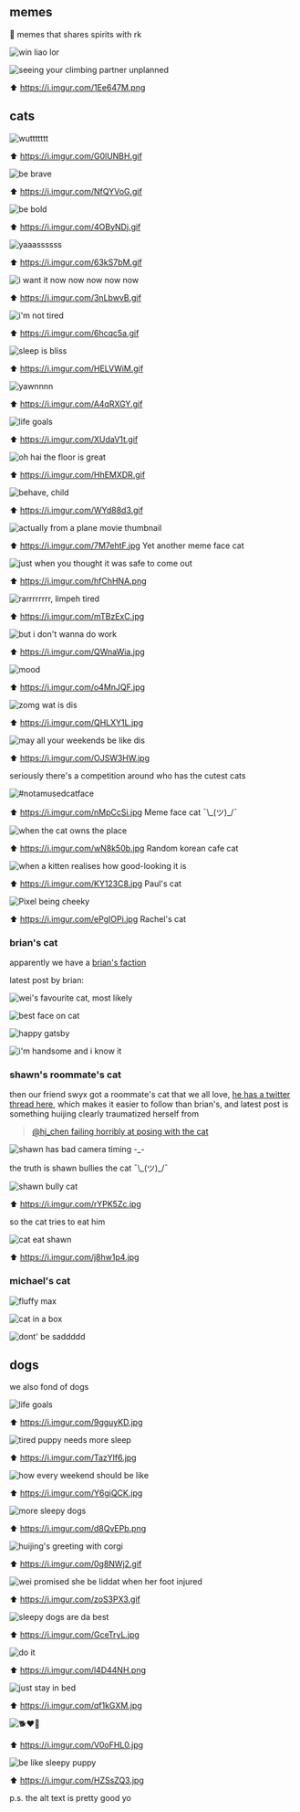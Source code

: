 ## memes

🚜 memes that shares spirits with rk

![win liao lor](https://i.pinimg.com/originals/d9/f0/c6/d9f0c65605242817e5b32f4678f76840.jpg)

![seeing your climbing partner unplanned](https://i.imgur.com/1Ee647M.png)

⬆️ https://i.imgur.com/1Ee647M.png

## cats

![wuttttttt](https://i.imgur.com/G0lUNBH.gif)

⬆️ https://i.imgur.com/G0lUNBH.gif


![be brave](https://i.imgur.com/NfQYVoG.gif)

⬆️ https://i.imgur.com/NfQYVoG.gif


![be bold](https://i.imgur.com/4OByNDj.gif)

⬆️ https://i.imgur.com/4OByNDj.gif


![yaaassssss](https://i.imgur.com/63kS7bM.gif)

⬆️ https://i.imgur.com/63kS7bM.gif


![i want it now now now now now](https://i.imgur.com/3nLbwvB.gif)

⬆️ https://i.imgur.com/3nLbwvB.gif


![i'm not tired](https://i.imgur.com/6hcqc5a.gif)

⬆️ https://i.imgur.com/6hcqc5a.gif


![sleep is bliss](https://i.imgur.com/HELVWiM.gif)

⬆️ https://i.imgur.com/HELVWiM.gif


![yawnnnn](https://i.imgur.com/A4qRXGY.gif)

⬆️ https://i.imgur.com/A4qRXGY.gif


![life goals](https://i.imgur.com/XUdaV1t.gif)

⬆️ https://i.imgur.com/XUdaV1t.gif


![oh hai the floor is great](https://i.imgur.com/HhEMXDR.gif)

⬆️ https://i.imgur.com/HhEMXDR.gif


![behave, child](https://i.imgur.com/WYd88d3.gif)

⬆️ https://i.imgur.com/WYd88d3.gif


![actually from a plane movie thumbnail](https://i.imgur.com/7M7ehtF.jpg)

⬆️ https://i.imgur.com/7M7ehtF.jpg Yet another meme face cat


![just when you thought it was safe to come out](https://i.imgur.com/hfChHNA.png)

⬆️ https://i.imgur.com/hfChHNA.png


![rarrrrrrrr, limpeh tired](https://i.imgur.com/mTBzExC.jpg)

⬆️ https://i.imgur.com/mTBzExC.jpg


![but i don't wanna do work](https://i.imgur.com/QWnaWia.jpg)

⬆️ https://i.imgur.com/QWnaWia.jpg


![mood](https://i.imgur.com/o4MnJQF.jpg)

⬆️ https://i.imgur.com/o4MnJQF.jpg


![zomg wat is dis](https://i.imgur.com/QHLXY1L.jpg)

⬆️ https://i.imgur.com/QHLXY1L.jpg


![may all your weekends be like dis](https://i.imgur.com/OJSW3HW.jpg)

⬆️ https://i.imgur.com/OJSW3HW.jpg


seriously there's a competition around who has the cutest cats


![#notamusedcatface](https://i.imgur.com/nMpCcSi.jpg)

⬆️ https://i.imgur.com/nMpCcSi.jpg Meme face cat ¯\\\_(ツ)_/¯


![when the cat owns the place](https://i.imgur.com/wN8k50b.jpg)

⬆️ https://i.imgur.com/wN8k50b.jpg Random korean cafe cat


![when a kitten realises how good-looking it is](https://i.imgur.com/KY123C8.jpg)

⬆️ https://i.imgur.com/KY123C8.jpg Paul's cat


![Pixel being cheeky](https://i.imgur.com/ePgIOPi.jpg)

⬆️ https://i.imgur.com/ePgIOPi.jpg Rachel's cat


### brian's cat

apparently we have a [brian's faction](https://twitter.com/brian_d_vaughn/status/1188653525556875264)

latest post by brian:

![wei's favourite cat, most likely](https://pbs.twimg.com/media/EH7yE-cVAAAkp4L?format=jpg&name=4096x4096)

![best face on cat](https://i.imgur.com/m4FAtpG.jpg)

![happy gatsby](https://i.imgur.com/pZcTZNh.jpg)

![i'm handsome and i know it](https://i.imgur.com/m3Vjzwz.jpg)

### shawn's roommate's cat

then our friend swyx got a roommate's cat that we all love, [he has a twitter thread here](https://twitter.com/swyx/status/1154385946575560705), which makes it easier to follow than brian's, and latest post is something huijing clearly traumatized herself from

> [@hj_chen failing horribly at posing with the cat](https://twitter.com/swyx/status/1186764423878381571)

![shawn has bad camera timing -_-](https://pbs.twimg.com/media/EHg781MWoAAqkcH?format=jpg&name=4096x4096)

the truth is shawn bullies the cat ¯\\\_(ツ)_/¯

![shawn bully cat](https://i.imgur.com/rYPK5Zc.jpg)

⬆️ https://i.imgur.com/rYPK5Zc.jpg

so the cat tries to eat him

![cat eat shawn](https://i.imgur.com/j8hw1p4.jpg)

⬆️ https://i.imgur.com/j8hw1p4.jpg

### michael's cat

![fluffy max](https://i.imgur.com/R91XcIy.jpg)

![cat in a box](https://i.imgur.com/3ScT1e0.jpg)

![dont' be saddddd](https://i.imgur.com/N6jQKfC.jpg)

## dogs

we also fond of dogs

![life goals](https://i.imgur.com/9gguyKD.jpg)

⬆️ https://i.imgur.com/9gguyKD.jpg

![tired puppy needs more sleep](https://i.imgur.com/TazYlf6.jpg)

⬆️ https://i.imgur.com/TazYlf6.jpg

![how every weekend should be like](https://i.imgur.com/Y6giQCK.jpg)

⬆️ https://i.imgur.com/Y6giQCK.jpg

![more sleepy dogs](https://i.imgur.com/d8QvEPb.png)

⬆️ https://i.imgur.com/d8QvEPb.png

![huijing's greeting with corgi](https://i.imgur.com/0g8NWj2.gif)

⬆️ https://i.imgur.com/0g8NWj2.gif

![wei promised she be liddat when her foot injured](https://i.imgur.com/zoS3PX3.gif)

⬆️ https://i.imgur.com/zoS3PX3.gif

![sleepy dogs are da best](https://i.imgur.com/GceTryL.jpg)

⬆️ https://i.imgur.com/GceTryL.jpg

![do it](https://i.imgur.com/l4D44NH.png)

⬆️ https://i.imgur.com/l4D44NH.png

![just stay in bed](https://i.imgur.com/qf1kGXM.jpg)

⬆️ https://i.imgur.com/qf1kGXM.jpg

![🐕❤️🦔](https://i.imgur.com/V0oFHL0.jpg)

⬆️ https://i.imgur.com/V0oFHL0.jpg

![be like sleepy puppy](https://i.imgur.com/HZSsZQ3.jpg)

⬆️ https://i.imgur.com/HZSsZQ3.jpg

p.s. the alt text is pretty good yo
